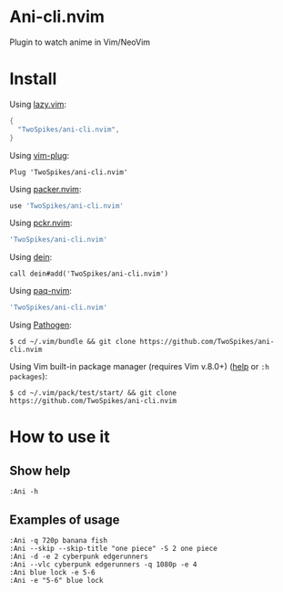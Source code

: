 # Ani-cli.nvim

Plugin to watch anime in Vim/NeoVim

# Install

Using [lazy.vim](https://github.com/folke/lazy.nvim):
```lua
{
  "TwoSpikes/ani-cli.nvim",
}
```

Using [vim-plug](https://github.com/junegunn/vim-plug):
```vim
Plug 'TwoSpikes/ani-cli.nvim'
```

Using [packer.nvim](https://github.com/wbthomason/packer.nvim):
```lua
use 'TwoSpikes/ani-cli.nvim'
```

Using [pckr.nvim](https://github.com/lewis6991/pckr.nvim):
```lua
'TwoSpikes/ani-cli.nvim'
```

Using [dein](https://github.com/Shougo/dein.vim):
```vim
call dein#add('TwoSpikes/ani-cli.nvim')
```

Using [paq-nvim](https://github.com/savq/paq-nvim):
```lua
'TwoSpikes/ani-cli.nvim'
```

Using [Pathogen](https://github.com/tpope/vim-pathogen):
```console
$ cd ~/.vim/bundle && git clone https://github.com/TwoSpikes/ani-cli.nvim
```

Using Vim built-in package manager (requires Vim v.8.0+) ([help](https://vimhelp.org/repeat.txt.html#packages) or `:h packages`):
```console
$ cd ~/.vim/pack/test/start/ && git clone https://github.com/TwoSpikes/ani-cli.nvim
```

# How to use it

## Show help

```vim
:Ani -h
```

## Examples of usage

```
:Ani -q 720p banana fish
:Ani --skip --skip-title "one piece" -S 2 one piece
:Ani -d -e 2 cyberpunk edgerunners
:Ani --vlc cyberpunk edgerunners -q 1080p -e 4
:Ani blue lock -e 5-6
:Ani -e "5-6" blue lock
```
